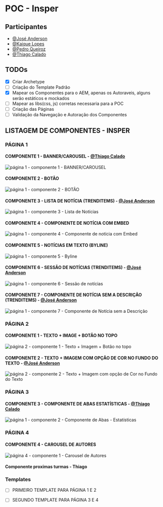 # POC - **Insper**

## Participantes
- [@José Anderson](https://github.com/jose-andersonjr)
- [@Kaique Lopes](https://github.com/kaiquelopess)
- [@Pedro Queiroz](https://github.com/Shinji-Q)
- [@Thiago Calado](https://github.com/uzumis)

## TODOs

- [x] Criar Archetype
- [ ] Criação do Template Padrão
- [x] Mapear os Componentes para o AEM, apenas os Autoraveis, alguns serão estáticos e mockados
- [ ] Mapear as libs(css, js) corretas necessaria para a POC
- [ ] Criação das Páginas
- [ ] Validação da Navegação e Autoração dos Componentes

## LISTAGEM DE COMPONENTES - INSPER

### PÁGINA 1

#### COMPONENTE 1 - BANNER/CAROUSEL - [@Thiago Calado](https://github.com/uzumis)

![página 1 - componente 1 - BANNER/CAROUSEL](images/pag1-comp1.png)

#### COMPONENTE 2 - BOTÃO

![página 1 - componente 2 - BOTÃO](images/pag1-comp2.png)

#### COMPONENTE 3 - LISTA DE NOTÍCIA (TRENDITEMS) - [@José Anderson](https://github.com/jose-andersonjr)

![página 1 - componente 3 - Lista de Notícias](images/pag1-comp3.png)

#### COMPONENTE 4 - COMPONENTE DE NOTÍCIA COM EMBED

![página 1 - componente 4 - Componente de notícia com Embed](images/pag1-comp4.png)

#### COMPONENTE 5 - NOTÍCIAS EM TEXTO (BYLINE)

![página 1 - componente 5 - Byline](images/pag1-comp5.png)

#### COMPONENTE 6 - SESSÃO DE NOTÍCIAS (TRENDITEMS) - [@José Anderson](https://github.com/jose-andersonjr)

![página 1 - componente 6 - Sessão de notícias](images/pag1-comp6.png)

#### COMPONENTE 7 - COMPONENTE DE NOTÍCIA SEM A DESCRIÇÃO (TRENDITEMS) - [@José Anderson](https://github.com/jose-andersonjr)

![página 1 - componente 7 - Componente de Notícia sem a Descrição](images/pag1-comp7.png)

### PÁGINA 2


#### COMPONENTE 1 - TEXTO + IMAGE + BOTÃO NO TOPO

![página 2 - componente 1 - Texto + Imagem + Botão no topo](images/pag2-comp1.png)

#### COMPONENTE 2 - TEXTO + IMAGEM COM OPÇÃO DE COR NO FUNDO DO TEXTO - [@José Anderson](https://github.com/jose-andersonjr)

![página 2 - componente 2 - Texto + Imagem com opção de Cor no Fundo do Texto](images/pag2-comp2.png)

### PÁGINA 3 

#### COMPONENTE 3 - COMPONENTE DE ABAS ESTATÍSTICAS - [@Thiago Calado](https://github.com/uzumis)

![página 1 - componente 2 - Componente de Abas - Estatísticas](images/pag3-comp1.png)

### PÁGINA 4

#### COMPONENTE 4 - CAROUSEL DE AUTORES

![página 4 - componente 1 - Carousel de Autores](images/pag4-comp1.png)

#### Componente proximas turmas - Thiago

### Templates
- [ ] PRIMEIRO TEMPLATE PARA PÁGINA 1 E 2
- [ ] SEGUNDO TEMPLATE PARA PÁGINA 3 E 4


